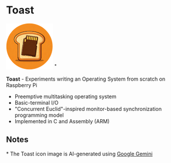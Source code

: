 <!--
Copyright (c) 2024 Thomas Mikalsen. Subject to the MIT License 
-->
Toast
=====

![alt toast](./toast-icon.png)  <sup>*</sup><br>

**Toast** - Experiments writing an Operating System from scratch on Raspberry Pi
- Preemptive multitasking operating system 
- Basic-terminal I/O
- "Concurrent Euclid"-inspired monitor-based synchronization programming model
- Implemented in C and Assembly (ARM)


Notes
-----

\* The Toast icon image is AI-generated using [Google Gemini](https://gemini.google.com/)